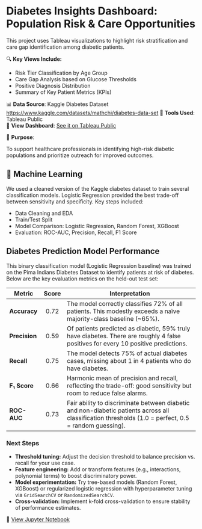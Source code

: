 # Diabetes Insights Dashboard: Population Risk & Care Opportunities

This project uses Tableau visualizations to highlight risk stratification and care gap identification among diabetic patients.

🔍 **Key Views Include:**
- Risk Tier Classification by Age Group
- Care Gap Analysis based on Glucose Thresholds
- Positive Diagnosis Distribution
- Summary of Key Patient Metrics (KPIs)

📊 **Data Source**: Kaggle Diabetes Dataset  https://www.kaggle.com/datasets/mathchi/diabetes-data-set
🧰 **Tools Used**: Tableau Public  
📎 **View Dashboard**: [See it on Tableau Public]([https://public.tableau.com/app/profile/natalia.arteaga6342/viz/DiabetesDashboard/](https://public.tableau.com/app/profile/natalia.arteaga6342/viz/DiabetesDashboard_17479128443060/Dashboard))

📁 **Purpose**:  

To support healthcare professionals in identifying high-risk diabetic populations and prioritize outreach for improved outcomes.

## 🤖 Machine Learning

We used a cleaned version of the Kaggle diabetes dataset to train several classification models. Logistic Regression provided the best trade-off between sensitivity and specificity. Key steps included:

- Data Cleaning and EDA
- Train/Test Split
- Model Comparison: Logistic Regression, Random Forest, XGBoost
- Evaluation: ROC-AUC, Precision, Recall, F1 Score

## Diabetes Prediction Model Performance

This binary classification model (Logistic Regression baseline) was trained on the Pima Indians Diabetes Dataset to identify patients at risk of diabetes. Below are the key evaluation metrics on the held-out test set:

| Metric      | Score  | Interpretation                                                                                                                                      |
|-------------|:------:|-----------------------------------------------------------------------------------------------------------------------------------------------------|
| **Accuracy**  | 0.72   | The model correctly classifies 72% of all patients. This modestly exceeds a naïve majority-class baseline (~65%).                                   |
| **Precision** | 0.59   | Of patients predicted as diabetic, 59% truly have diabetes. There are roughly 4 false positives for every 10 positive predictions.                   |
| **Recall**    | 0.75   | The model detects 75% of actual diabetes cases, missing about 1 in 4 patients who do have diabetes.                                                   |
| **F₁ Score**  | 0.66   | Harmonic mean of precision and recall, reflecting the trade-off: good sensitivity but room to reduce false alarms.                                     |
| **ROC-AUC**   | 0.73   | Fair ability to discriminate between diabetic and non-diabetic patients across all classification thresholds (1.0 = perfect, 0.5 = random guessing). |

### Next Steps
- **Threshold tuning:** Adjust the decision threshold to balance precision vs. recall for your use case.  
- **Feature engineering:** Add or transform features (e.g., interactions, polynomial terms) to boost discriminatory power.  
- **Model experimentation:** Try tree-based models (Random Forest, XGBoost) or regularized logistic regression with hyperparameter tuning via `GridSearchCV` or `RandomizedSearchCV`.  
- **Cross-validation:** Implement k-fold cross-validation to ensure stability of performance estimates.


📓 [View Jupyter Notebook](notebooks/diabetes_ml_model.ipynb)
